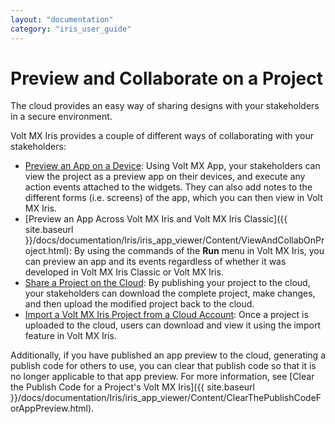 ```yaml
---
layout: "documentation"
category: "iris_user_guide"
---
```

                          

Preview and Collaborate on a Project
====================================

The cloud provides an easy way of sharing designs with your stakeholders in a secure environment.

Volt MX  Iris provides a couple of different ways of collaborating with your stakeholders:

*   [Preview an App on a Device](PreviewAnAppOnADevice.html): Using Volt MX App, your stakeholders can view the project as a preview app on their devices, and execute any action events attached to the widgets. They can also add notes to the different forms (i.e. screens) of the app, which you can then view in Volt MX Iris.
*   [Preview an App Across Volt MX Iris and Volt MX Iris Classic]({{ site.baseurl }}/docs/documentation/Iris/iris_app_viewer/Content/ViewAndCollabOnProject.html): By using the commands of the **Run** menu in Volt MX Iris, you can preview an app and its events regardless of whether it was developed in Volt MX Iris Classic or Volt MX Iris.
*   [Share a Project on the Cloud](ShareProjectOnTheCloud.html): By publishing your project to the cloud, your stakeholders can download the complete project, make changes, and then upload the modified project back to the cloud.
*   [Import a Volt MX Iris Project from a Cloud Account](ImportVoltMXIrisProject.html#import-a-project-from-a-cloud-account): Once a project is uploaded to the cloud, users can download and view it using the import feature in Volt MX Iris.

Additionally, if you have published an app preview to the cloud, generating a publish code for others to use, you can clear that publish code so that it is no longer applicable to that app preview. For more information, see [Clear the Publish Code for a Project's Volt MX Iris]({{ site.baseurl }}/docs/documentation/Iris/iris_app_viewer/Content/ClearThePublishCodeForAppPreview.html).
